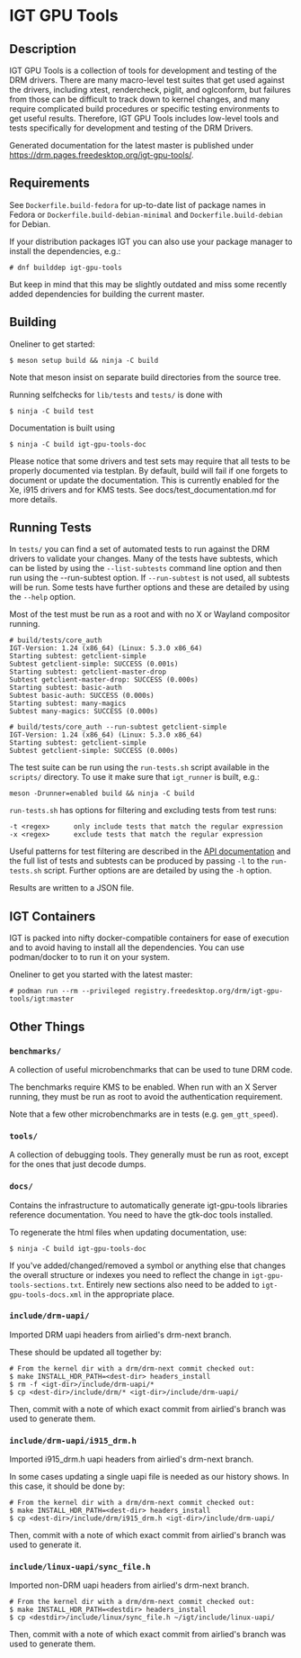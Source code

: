 IGT GPU Tools
=============


Description
-----------

IGT GPU Tools is a collection of tools for development and testing of the DRM
drivers. There are many macro-level test suites that get used against the
drivers, including xtest, rendercheck, piglit, and oglconform, but failures from
those can be difficult to track down to kernel changes, and many require
complicated build procedures or specific testing environments to get useful
results. Therefore, IGT GPU Tools includes low-level tools and tests
specifically for development and testing of the DRM Drivers.

Generated documentation for the latest master is published under
<https://drm.pages.freedesktop.org/igt-gpu-tools/>.


Requirements
------------

See `Dockerfile.build-fedora` for up-to-date list of package names in Fedora
or `Dockerfile.build-debian-minimal` and `Dockerfile.build-debian` for Debian.

If your distribution packages IGT you can also use your package manager to
install the dependencies, e.g.:

    # dnf builddep igt-gpu-tools

But keep in mind that this may be slightly outdated and miss some
recently added dependencies for building the current master.


Building
--------

Oneliner to get started:

    $ meson setup build && ninja -C build

Note that meson insist on separate build directories from the source tree.

Running selfchecks for `lib/tests` and `tests/` is done with

    $ ninja -C build test

Documentation is built using

    $ ninja -C build igt-gpu-tools-doc

Please notice that some drivers and test sets may require that all
tests to be properly documented via testplan. By default, build
will fail if one forgets to document or update the documentation.
This is currently enabled for the Xe, i915 drivers and for KMS tests.
See docs/test_documentation.md for more details.

Running Tests
-------------

In `tests/` you can find a set of automated tests to run against the DRM
drivers to validate your changes. Many of the tests have subtests, which can
be listed by using the `--list-subtests` command line option and then run
using the --run-subtest option. If `--run-subtest` is not used, all subtests
will be run. Some tests have further options and these are detailed by using
the `--help` option.

Most of the test must be run as a root and with no X or Wayland compositor
running.

    # build/tests/core_auth
    IGT-Version: 1.24 (x86_64) (Linux: 5.3.0 x86_64)
    Starting subtest: getclient-simple
    Subtest getclient-simple: SUCCESS (0.001s)
    Starting subtest: getclient-master-drop
    Subtest getclient-master-drop: SUCCESS (0.000s)
    Starting subtest: basic-auth
    Subtest basic-auth: SUCCESS (0.000s)
    Starting subtest: many-magics
    Subtest many-magics: SUCCESS (0.000s)

    # build/tests/core_auth --run-subtest getclient-simple
    IGT-Version: 1.24 (x86_64) (Linux: 5.3.0 x86_64)
    Starting subtest: getclient-simple
    Subtest getclient-simple: SUCCESS (0.000s)


The test suite can be run using the `run-tests.sh` script available in the
`scripts/` directory. To use it make sure that `igt_runner` is built, e.g.:

    meson -Drunner=enabled build && ninja -C build

`run-tests.sh` has options for filtering and excluding tests from test
runs:

    -t <regex>      only include tests that match the regular expression
    -x <regex>      exclude tests that match the regular expression

Useful patterns for test filtering are described in the [API
documentation][API] and the full list of tests and subtests can be produced
by passing `-l` to the `run-tests.sh` script. Further options are are
detailed by using the `-h` option.

Results are written to a JSON file.

[API]: https://drm.pages.freedesktop.org/igt-gpu-tools/igt-gpu-tools-Core.html


IGT Containers
--------------

IGT is packed into nifty docker-compatible containers for ease of execution
and to avoid having to install all the dependencies. You can use
podman/docker to to run it on your system.

Oneliner to get you started with the latest master:

    # podman run --rm --privileged registry.freedesktop.org/drm/igt-gpu-tools/igt:master


Other Things
------------

### `benchmarks/`

A collection of useful microbenchmarks that can be used to tune DRM code.

The benchmarks require KMS to be enabled.  When run with an X Server
running, they must be run as root to avoid the authentication
requirement.

Note that a few other microbenchmarks are in tests (e.g. `gem_gtt_speed`).

### `tools/`

A collection of debugging tools. They generally must be run as root, except
for the ones that just decode dumps.

### `docs/`

Contains the infrastructure to automatically generate igt-gpu-tools libraries
reference documentation. You need to have the gtk-doc tools installed.

To regenerate the html files when updating documentation, use:

    $ ninja -C build igt-gpu-tools-doc

If you've added/changed/removed a symbol or anything else that changes the
overall structure or indexes you need to reflect the change in
`igt-gpu-tools-sections.txt`. Entirely new sections also need to be added to
`igt-gpu-tools-docs.xml` in the appropriate place.

### `include/drm-uapi/`

Imported DRM uapi headers from airlied's drm-next branch.

These should be updated all together by:

    # From the kernel dir with a drm/drm-next commit checked out:
    $ make INSTALL_HDR_PATH=<dest-dir> headers_install
    $ rm -f <igt-dir>/include/drm-uapi/*
    $ cp <dest-dir>/include/drm/* <igt-dir>/include/drm-uapi/

Then, commit with a note of which exact commit from airlied's branch
was used to generate them.

### `include/drm-uapi/i915_drm.h`

Imported i915_drm.h uapi headers from airlied's drm-next branch.

In some cases updating a single uapi file is needed as our history
shows. In this case, it should be done by:

    # From the kernel dir with a drm/drm-next commit checked out:
    $ make INSTALL_HDR_PATH=<dest-dir> headers_install
    $ cp <dest-dir>/include/drm/i915_drm.h <igt-dir>/include/drm-uapi/

Then, commit with a note of which exact commit from airlied's branch
was used to generate it.

### `include/linux-uapi/sync_file.h`

Imported non-DRM uapi headers from airlied's drm-next branch.

    # From the kernel dir with a drm/drm-next commit checked out:
    $ make INSTALL_HDR_PATH=<destdir> headers_install
    $ cp <destdir>/include/linux/sync_file.h ~/igt/include/linux-uapi/

Then, commit with a note of which exact commit from airlied's branch
was used to generate them.
